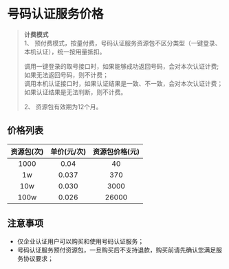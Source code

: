 # 号码认证服务价格



> **计费模式**  
>1、 预付费模式，按量付费，号码认证服务资源包不区分类型（一键登录、本机认证），统一按用量抵扣。  
>
>    调用一键登录的取号接口时，如果能够成功返回号码，会对本次认证计费;如果无法返回号码，则不计费；  
>    调用本机认证接口时，如果认证结果是一致、不一致，会对本次认证计费；如果认证结果是无法判断，则不计费。 
>  
>2、 资源包有效期为12个月。



## 价格列表

| 资源包(次)   | 单价(元/次) | 资源包价格(元) | 
| :----------: | :-----------: | :----------: | 
|1000|0.04|40| 
|1w|0.037|370|
|10w|0.030|3000|
|100w|0.026|26000|



## 注意事项

- 仅企业认证用户可以购买和使用号码认证服务；
- 号码认证服务预付资源包，一旦购买后不支持退款，购买前请先确认您满足服务协议要求；
